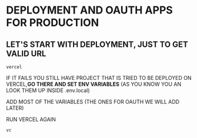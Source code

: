 # DEPLOYMENT AND OAUTH APPS FOR PRODUCTION

## LET'S START WITH DEPLOYMENT, JUST TO GET VALID URL

```
vercel
```

IF IT FAILS YOU STILL HAVE PROJECT THAT IS TRIED TO BE DEPLOYED ON VERCEL,**GO THERE AND SET ENV VARIABLES** (AS YOU KNOW YOU AN LOOK THEM UP INSIDE .env.local)

ADD MOST OF THE VARIABLES (THE ONES FOR OAUTH WE WILL ADD LATER)

RUN VERCEL AGAIN

```
vc
```

